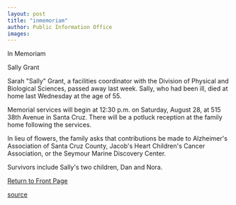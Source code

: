 ```yaml
---
layout: post
title: "inmemoriam"
author: Public Information Office
images:
---
```


In Memoriam

Sally Grant

Sarah "Sally" Grant, a facilities coordinator with the Division of Physical and Biological Sciences, passed away last week. Sally, who had been ill, died at home last Wednesday at the age of 55.  
  
Memorial services will begin at 12:30 p.m. on Saturday, August 28, at 515 38th Avenue in Santa Cruz. There will be a potluck reception at the family home following the services.  
  
In lieu of flowers, the family asks that contributions be made to Alzheimer's Association of Santa Cruz County, Jacob's Heart Children's Cancer Association, or the Seymour Marine Discovery Center.

Survivors include Sally's two children, Dan and Nora.

[Return to Front Page][1]

[1]: http://currents.ucsc.edu/

[source](http://www1.ucsc.edu/currents/04-05/08-23/inmemoriam.html "Permalink to inmemoriam")
